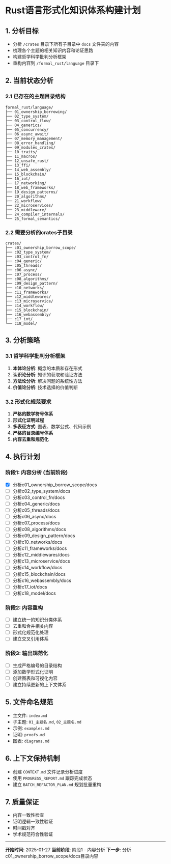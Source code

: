 # Rust语言形式化知识体系构建计划

## 1. 分析目标

- 分析 `/crates` 目录下所有子目录中 `docs` 文件夹的内容
- 梳理各个主题的相关知识内容和论证思路
- 构建哲学科学批判分析框架
- 重构内容到 `/formal_rust/language` 目录下

## 2. 当前状态分析

### 2.1 已存在的主题目录结构

```
formal_rust/language/
├── 01_ownership_borrowing/
├── 02_type_system/
├── 03_control_flow/
├── 04_generics/
├── 05_concurrency/
├── 06_async_await/
├── 07_memory_management/
├── 08_error_handling/
├── 09_modules_crates/
├── 10_traits/
├── 11_macros/
├── 12_unsafe_rust/
├── 13_ffi/
├── 14_web_assembly/
├── 15_blockchain/
├── 16_iot/
├── 17_networking/
├── 18_web_frameworks/
├── 19_design_patterns/
├── 20_algorithms/
├── 21_workflow/
├── 22_microservices/
├── 23_middleware/
├── 24_compiler_internals/
└── 25_formal_semantics/
```

### 2.2 需要分析的crates子目录

```
crates/
├── c01_ownership_borrow_scope/
├── c02_type_system/
├── c03_control_fn/
├── c04_generic/
├── c05_threads/
├── c06_async/
├── c07_process/
├── c08_algorithms/
├── c09_design_pattern/
├── c10_networks/
├── c11_frameworks/
├── c12_middlewares/
├── c13_microservice/
├── c14_workflow/
├── c15_blockchain/
├── c16_webassembly/
├── c17_iot/
└── c18_model/
```

## 3. 分析策略

### 3.1 哲学科学批判分析框架

1. **本体论分析**: 概念的本质和存在形式
2. **认识论分析**: 知识的获取和验证方法
3. **方法论分析**: 解决问题的系统性方法
4. **价值论分析**: 技术选择的价值判断

### 3.2 形式化规范要求

1. **严格的数学符号体系**
2. **形式化证明过程**
3. **多表征方式**: 图表、数学公式、代码示例
4. **严格的目录编号体系**
5. **内容去重和规范化**

## 4. 执行计划

### 阶段1: 内容分析 (当前阶段)

- [x] 分析c01_ownership_borrow_scope/docs
- [ ] 分析c02_type_system/docs
- [ ] 分析c03_control_fn/docs
- [ ] 分析c04_generic/docs
- [ ] 分析c05_threads/docs
- [ ] 分析c06_async/docs
- [ ] 分析c07_process/docs
- [ ] 分析c08_algorithms/docs
- [ ] 分析c09_design_pattern/docs
- [ ] 分析c10_networks/docs
- [ ] 分析c11_frameworks/docs
- [ ] 分析c12_middlewares/docs
- [ ] 分析c13_microservice/docs
- [ ] 分析c14_workflow/docs
- [ ] 分析c15_blockchain/docs
- [ ] 分析c16_webassembly/docs
- [ ] 分析c17_iot/docs
- [ ] 分析c18_model/docs

### 阶段2: 内容重构

- [ ] 建立统一的知识分类体系
- [ ] 去重和合并相关内容
- [ ] 形式化规范化处理
- [ ] 建立交叉引用体系

### 阶段3: 输出规范化

- [ ] 生成严格编号的目录结构
- [ ] 添加数学形式化证明
- [ ] 创建图表和可视化内容
- [ ] 建立持续更新的上下文体系

## 5. 文件命名规范

- 主文件: `index.md`
- 子主题: `01_主题名.md`, `02_主题名.md`
- 示例: `examples.md`
- 证明: `proofs.md`
- 图表: `diagrams.md`

## 6. 上下文保持机制

- 创建 `CONTEXT.md` 文件记录分析进度
- 使用 `PROGRESS_REPORT.md` 跟踪完成状态
- 建立 `BATCH_REFACTOR_PLAN.md` 规划批量重构

## 7. 质量保证

- 内容一致性检查
- 证明逻辑一致性验证
- 时间戳对齐
- 学术规范符合性验证

---
**开始时间**: 2025-01-27
**当前阶段**: 阶段1 - 内容分析
**下一步**: 分析c01_ownership_borrow_scope/docs目录内容
